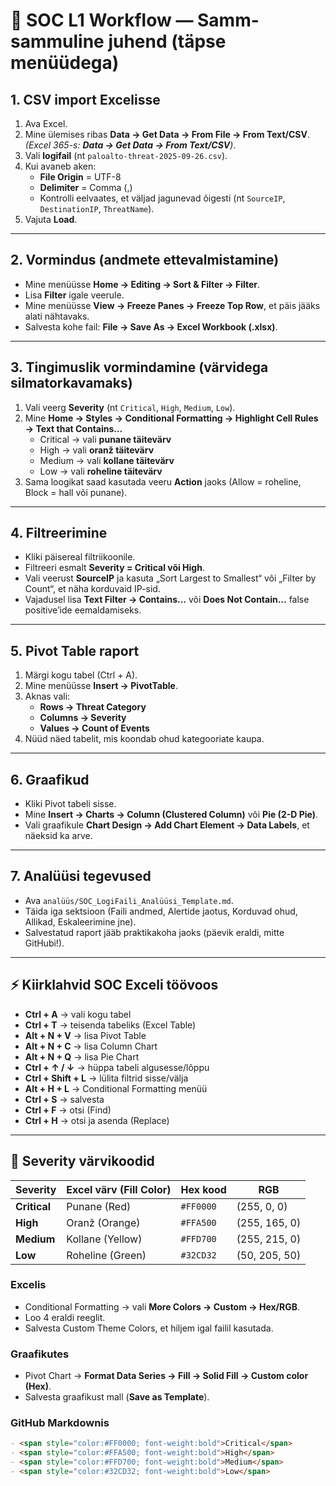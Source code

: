 # 📑 SOC L1 Workflow — Samm-sammuline juhend (täpse menüüdega)

## 1. CSV import Excelisse
1. Ava Excel.  
2. Mine ülemises ribas **Data → Get Data → From File → From Text/CSV**.  
   _(Excel 365-s: **Data → Get Data → From Text/CSV**)_.  
3. Vali **logifail** (nt `paloalto-threat-2025-09-26.csv`).  
4. Kui avaneb aken:  
   - **File Origin** = UTF-8  
   - **Delimiter** = Comma (,)  
   - Kontrolli eelvaates, et väljad jagunevad õigesti (nt `SourceIP`, `DestinationIP`, `ThreatName`).  
5. Vajuta **Load**.  

---

## 2. Vormindus (andmete ettevalmistamine)
- Mine menüüsse **Home → Editing → Sort & Filter → Filter**.  
- Lisa **Filter** igale veerule.  
- Mine menüüsse **View → Freeze Panes → Freeze Top Row**, et päis jääks alati nähtavaks.  
- Salvesta kohe fail: **File → Save As → Excel Workbook (.xlsx)**.  

---

## 3. Tingimuslik vormindamine (värvidega silmatorkavamaks)
1. Vali veerg **Severity** (nt `Critical`, `High`, `Medium`, `Low`).  
2. Mine **Home → Styles → Conditional Formatting → Highlight Cell Rules → Text that Contains…**  
   - Critical → vali **punane täitevärv**  
   - High → vali **oranž täitevärv**  
   - Medium → vali **kollane täitevärv**  
   - Low → vali **roheline täitevärv**  
3. Sama loogikat saad kasutada veeru **Action** jaoks (Allow = roheline, Block = hall või punane).  

---

## 4. Filtreerimine
- Kliki päisereal filtriikoonile.  
- Filtreeri esmalt **Severity = Critical või High**.  
- Vali veerust **SourceIP** ja kasuta „Sort Largest to Smallest“ või „Filter by Count“, et näha korduvaid IP-sid.  
- Vajadusel lisa **Text Filter → Contains…** või **Does Not Contain…** false positive’ide eemaldamiseks.  

---

## 5. Pivot Table raport
1. Märgi kogu tabel (Ctrl + A).  
2. Mine menüüsse **Insert → PivotTable**.  
3. Aknas vali:  
   - **Rows → Threat Category**  
   - **Columns → Severity**  
   - **Values → Count of Events**  
4. Nüüd näed tabelit, mis koondab ohud kategooriate kaupa.  

---

## 6. Graafikud
- Kliki Pivot tabeli sisse.  
- Mine **Insert → Charts → Column (Clustered Column)** või **Pie (2-D Pie)**.  
- Vali graafikule **Chart Design → Add Chart Element → Data Labels**, et näeksid ka arve.  

---

## 7. Analüüsi tegevused
- Ava `analüüs/SOC_LogiFaili_Analüüsi_Template.md`.  
- Täida iga sektsioon (Faili andmed, Alertide jaotus, Korduvad ohud, Allikad, Eskaleerimine jne).  
- Salvestatud raport jääb praktikakoha jaoks (päevik eraldi, mitte GitHubi!).  

---

## ⚡ Kiirklahvid SOC Exceli töövoos
- **Ctrl + A** → vali kogu tabel  
- **Ctrl + T** → teisenda tabeliks (Excel Table)  
- **Alt + N + V** → lisa Pivot Table  
- **Alt + N + C** → lisa Column Chart  
- **Alt + N + Q** → lisa Pie Chart  
- **Ctrl + ↑ / ↓** → hüppa tabeli algusesse/lõppu  
- **Ctrl + Shift + L** → lülita filtrid sisse/välja  
- **Alt + H + L** → Conditional Formatting menüü  
- **Ctrl + S** → salvesta  
- **Ctrl + F** → otsi (Find)  
- **Ctrl + H** → otsi ja asenda (Replace)  

---

## 🎨 Severity värvikoodid

| Severity  | Excel värv (Fill Color) | Hex kood | RGB |
|-----------|-------------------------|----------|-----------|
| **Critical** | Punane (Red)            | `#FF0000` | (255, 0, 0) |
| **High**     | Oranž (Orange)          | `#FFA500` | (255, 165, 0) |
| **Medium**   | Kollane (Yellow)        | `#FFD700` | (255, 215, 0) |
| **Low**      | Roheline (Green)        | `#32CD32` | (50, 205, 50) |

### Excelis
- Conditional Formatting → vali **More Colors → Custom → Hex/RGB**.  
- Loo 4 eraldi reeglit.  
- Salvesta Custom Theme Colors, et hiljem igal failil kasutada.  

### Graafikutes
- Pivot Chart → **Format Data Series → Fill → Solid Fill → Custom color (Hex)**.  
- Salvesta graafikust mall (**Save as Template**).  

### GitHub Markdownis
```markdown
- <span style="color:#FF0000; font-weight:bold">Critical</span>
- <span style="color:#FFA500; font-weight:bold">High</span>
- <span style="color:#FFD700; font-weight:bold">Medium</span>
- <span style="color:#32CD32; font-weight:bold">Low</span>
